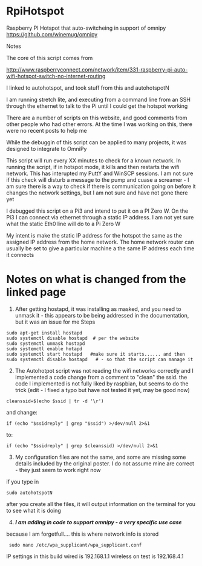 # RpiHotspot
Raspberry PI Hotspot that auto-switcheing in support of omnipy  https://github.com/winemug/omnipy

Notes

The core of this script comes from 

http://www.raspberryconnect.com/network/item/331-raspberry-pi-auto-wifi-hotspot-switch-no-internet-routing

I linked to autohotspot, and took stuff from this and autohotspotN   

I am running stretch lite, and executing from a command line from an SSH through the ethernet to talk to the Pi until I could get the hotspot working


There are a number of scripts on this website, and good comments from other people who had other errors.  At the time I was working on this, there were no recent posts to help me

While the debuggin of this script can be applied to many projects, it was designed to integrate to OmniPy

This script will run every XX minutes to check for a known network.  In running the script, if in hotspot mode, it kills and then restarts the wifi network.  This has interupted my PuttY and WinSCP sessions.  I am not sure if this check will disturb a message to the pump and cuase a screamer - I am sure there is a way to check if there is communication going on before it changes the network settings, but I am not sure and have not gone there yet

I debugged this script on a Pi3 and intend to put it on a PI Zero W.  On the Pi3 I can connect via ethernet through a static IP address.  I am not yet sure what the static Eth0 line will do to a Pi Zero W

My intent is make the static IP address for the hotspot the same as the assigned IP address from the home network.  The home network router can usually be set to give a particular machine a the same IP address each time it connects

# Notes on what is changed from the linked page

1. After getting hostapd, it was installing as masked, and you need to unmask it - this appears to be being addressed in the documentation, but it was an issue for me
Steps 
```
sudo apt-get install hostapd
sudo systemctl disable hostapd  # per the website
sudo systemctl unmask hostapd
sudo systemctl enable hotapd
sudo systemctl start hostapd   #make sure it starts...... and then
sudo systemctl disable hostapd   # - so that the script can manage it
```
  
2. The Autohotpot script was not reading the wifi networks correctly and I implemented a code change from a comment to "clean" the ssid.  the code I implemented is not fully liked by raspbian, but seems to do the trick (edit - I fixed a typo but have not tested it yet, may be good now)
  ```
  cleanssid=$(echo $ssid | tr -d '\r')
  ```
  and change:
  ```
  if (echo "$ssidreply" | grep "$ssid") >/dev/null 2>&1 
  ```
  to:
  ```
  if (echo "$ssidreply" | grep $cleanssid) >/dev/null 2>&1
  ```

3. My configuration files are not the same, and some are missing some details included by the original poster.  I do not assume mine are correct - they just seem to work right now


if you type in 
```
sudo autohotspotN
```

after you create all the files, it will output information on the terminal for you to see what it is doing

4. **_I am adding in code to support  omnipy - a very specific use case_**


because I am forgetfull....
this is where network info is stored
```
 sudo nano /etc/wpa_supplicant/wpa_supplicant.conf
```

IP settings in this build
wired is 192.168.1.1
wireless on test is 192.168.4.1
